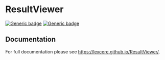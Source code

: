 # ResultViewer

[![Generic badge](https://img.shields.io/badge/Python-3.7|3.8|3.9|3.10-<COLOR>.svg)](https://shields.io/)
[![Generic badge](https://img.shields.io/badge/OS-Windows|Ubuntu-<COLOR>.svg)](https://shields.io/)


## Documentation

For full documentation please see https://lexcere.github.io/ResultViewer/.